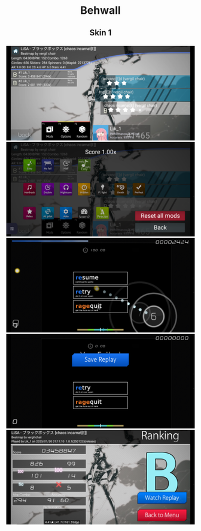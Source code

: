 <h1 align=center>Behwall</h1>

<h2 align=center>Skin 1</h2>
<h3 align=center>
  <img src="https://github.com/75efb6/osu-droid-skins-repo/blob/dev/player-skins/behwall/images/skins/skin1/map-selection.png">
  <img src="https://github.com/75efb6/osu-droid-skins-repo/blob/dev/player-skins/behwall/images/skins/skin1/mod-selection.png">
  <img src="https://github.com/75efb6/osu-droid-skins-repo/blob/dev/player-skins/behwall/images/skins/skin1/pause.png">
  <img src="https://github.com/75efb6/osu-droid-skins-repo/blob/dev/player-skins/behwall/images/skins/skin1/you-failed.png">
  <img src="https://github.com/75efb6/osu-droid-skins-repo/blob/dev/player-skins/behwall/images/skins/skin1/results.png">

</h3>
